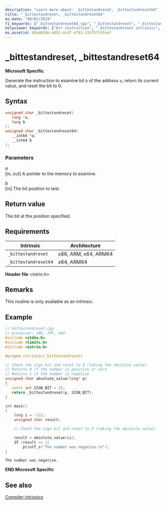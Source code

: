 ```yaml
---
description: "Learn more about: _bittestandreset, _bittestandreset64"
title: "_bittestandreset, _bittestandreset64"
ms.date: "09/02/2019"
f1_keywords: ["_bittestandreset64_cpp", "_bittestandreset", "_bittestandreset_cpp", "_bittestandreset64"]
helpviewer_keywords: ["btr instruction", "_bittestandreset intrinsic", "_bittestandreset64 intrinsic"]
ms.assetid: 8dad63bb-a051-4cd7-a793-3357537dfeaf
---
```

# _bittestandreset, _bittestandreset64

**Microsoft Specific**

Generate the instruction to examine bit `b` of the address `a`, return its current value, and reset the bit to 0.

## Syntax

```C
unsigned char _bittestandreset(
   long *a,
   long b
);
unsigned char _bittestandreset64(
   __int64 *a,
   __int64 b
);
```

### Parameters

*a*\
[in, out] A pointer to the memory to examine.

*b*\
[in] The bit position to test.

## Return value

The bit at the position specified.

## Requirements

|Intrinsic|Architecture|
|---------------|------------------|
|`_bittestandreset`|x86, ARM, x64, ARM64|
|`_bittestandreset64`|x64, ARM64|

**Header file** \<intrin.h>

## Remarks

This routine is only available as an intrinsic.

## Example

```cpp
// bittestandreset.cpp
// processor: x86, IPF, x64
#include <stdio.h>
#include <limits.h>
#include <intrin.h>

#pragma intrinsic(_bittestandreset)

// Check the sign bit and reset to 0 (taking the absolute value)
// Returns 0 if the number is positive or zero
// Returns 1 if the number is negative
unsigned char absolute_value(long* p)
{
   const int SIGN_BIT = 31;
   return _bittestandreset(p, SIGN_BIT);
}

int main()
{
    long i = -112;
    unsigned char result;

    // Check the sign bit and reset to 0 (taking the absolute value)

    result = absolute_value(&i);
    if (result == 1)
        printf_s("The number was negative.\n");
}
```

```Output
The number was negative.
```

**END Microsoft Specific**

## See also

[Compiler intrinsics](../intrinsics/compiler-intrinsics.md)
